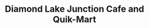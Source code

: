 ---
title: "Diamond Lake Junction Cafe and Quik-Mart"
url: /chemult/diamond-lake-junction-cafe-and-quik-mart/
shop: Lebensmittel
---